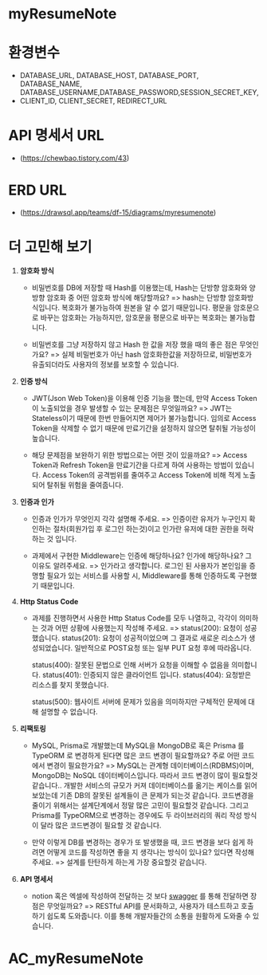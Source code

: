 # myResumeNote

# 환경변수

- DATABASE_URL, DATABASE_HOST, DATABASE_PORT, DATABASE_NAME, DATABASE_USERNAME,DATABASE_PASSWORD,SESSION_SECRET_KEY,
- CLIENT_ID, CLIENT_SECRET, REDIRECT_URL

# API 명세서 URL

- (https://chewbao.tistory.com/43)

# ERD URL

- (https://drawsql.app/teams/df-15/diagrams/myresumenote)

# 더 고민해 보기

1.  **암호화 방식**

    - 비밀번호를 DB에 저장할 때 Hash를 이용했는데, Hash는 단방향 암호화와 양방향 암호화 중 어떤 암호화 방식에 해당할까요?
      => hash는 단방향 암호화방식입니다. 복호화가 불가능하여 원본을 알 수 없기 때문입니다. 평문을 암호문으로 바꾸는 암호화는 가능하지만, 암호문을 평문으로 바꾸는 복호화는 불가능합니다.

    - 비밀번호를 그냥 저장하지 않고 Hash 한 값을 저장 했을 때의 좋은 점은 무엇인가요?
      => 실제 비밀번호가 아닌 hash 암호화한값을 저장하므로, 비밀번호가 유출되더라도 사용자의 정보를 보호할 수 있습니다.

2.  **인증 방식**

    - JWT(Json Web Token)을 이용해 인증 기능을 했는데, 만약 Access Token이 노출되었을 경우 발생할 수 있는 문제점은 무엇일까요?
      => JWT는 Stateless이기 때문에 한번 만들어지면 제어가 불가능합니다. 임의로 Access Token을 삭제할 수 없기 때문에 만료기간을 설정하지 않으면 탈취될 가능성이 높습니다.

    - 해당 문제점을 보완하기 위한 방법으로는 어떤 것이 있을까요?
      => Access Token과 Refresh Token을 만료기간을 다르게 하여 사용하는 방법이 있습니다. Access Token의 공격범위를 줄여주고 Access Token에 비해 적게 노출되어 탈취될 위험을 줄여줍니다.

3.  **인증과 인가**

    - 인증과 인가가 무엇인지 각각 설명해 주세요.
      => 인증이란 유저가 누구인지 확인하는 절차(회원가입 후 로그인 하는것)이고 인가란 유저에 대한 권한을 허락하는 것 입니다.

    - 과제에서 구현한 Middleware는 인증에 해당하나요? 인가에 해당하나요? 그 이유도 알려주세요.
      => 인가라고 생각합니다. 로그인 된 사용자가 본인임을 증명할 필요가 있는 서비스를 사용할 시, Middleware를 통해 인증하도록 구현했기 때문입니다.

4.  **Http Status Code**

    - 과제를 진행하면서 사용한 Http Status Code를 모두 나열하고, 각각이 의미하는 것과 어떤 상황에 사용했는지 작성해 주세요.
      => status(200): 요청이 성공했습니다.
      status(201): 요청이 성공적이었으며 그 결과로 새로운 리소스가 생성되었습니다. 일반적으로 POST요청 또는 일부 PUT 요청 후에 따라옵니다.

      status(400): 잘못된 문법으로 인해 서버가 요청을 이해할 수 없음을 의미합니다.
      status(401): 인증되지 않은 클라이언트 입니다.
      status(404): 요청받은 리소스를 찾지 못했습니다.

      status(500): 웹사이트 서버에 문제가 있음을 의미하지만 구체적인 문제에 대해 설명할 수 없습니다.

5.  **리팩토링**

    - MySQL, Prisma로 개발했는데 MySQL을 MongoDB로 혹은 Prisma 를 TypeORM 로 변경하게 된다면 많은 코드 변경이 필요할까요? 주로 어떤 코드에서 변경이 필요한가요?
      => MySQL는 관계형 데이터베이스(RDBMS)이며, MongoDB는 NoSQL 데이터베이스입니다. 따라서 코드 변경이 많이 필요할것 같습니다.. 개발한 서비스의 규모가 커져 데이터베이스를 옮기는 케이스를 읽어보았는데 기존 DB의 잘못된 설계들이 큰 문제가 되는것 같습니다. 코드변경을 줄이기 위해서는 설계단계에서 정말 많은 고민이 필요할것 같습니다.
      그리고 Prisma를 TypeORM으로 변경하는 경우에도 두 라이브러리의 쿼리 작성 방식이 달라 많은 코드변경이 필요할 것 같습니다.

    - 만약 이렇게 DB를 변경하는 경우가 또 발생했을 때, 코드 변경을 보다 쉽게 하려면 어떻게 코드를 작성하면 좋을 지 생각나는 방식이 있나요? 있다면 작성해 주세요.
      => 설계를 탄탄하게 하는게 가장 중요할것 같습니다.

6.  **API 명세서**
    - notion 혹은 엑셀에 작성하여 전달하는 것 보다 [swagger](https://swagger.io/) 를 통해 전달하면 장점은 무엇일까요?
      => RESTful API를 문서화하고, 사용자가 테스트하고 호출하기 쉽도록 도와줍니다. 이를 통해 개발자들간의 소통을 원활하게 도와줄 수 있습니다.
# AC_myResumeNote
